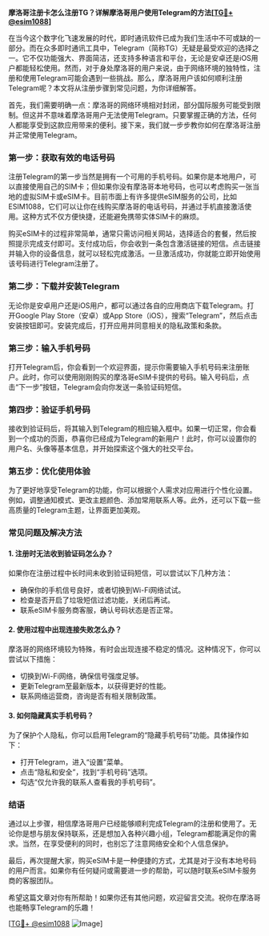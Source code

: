 **摩洛哥注册卡怎么注册TG？详解摩洛哥用户使用Telegram的方法[[TG💪+ @esim1088](https://t.me/s/esim1088)]**

在当今这个数字化飞速发展的时代，即时通讯软件已成为我们生活中不可或缺的一部分。而在众多即时通讯工具中，Telegram（简称TG）无疑是最受欢迎的选择之一。它不仅功能强大、界面简洁，还支持多种语言和平台，无论是安卓还是iOS用户都能轻松使用。然而，对于身处摩洛哥的用户来说，由于网络环境的独特性，注册和使用Telegram可能会遇到一些挑战。那么，摩洛哥用户该如何顺利注册Telegram呢？本文将从注册步骤到常见问题，为你详细解答。

首先，我们需要明确一点：摩洛哥的网络环境相对封闭，部分国际服务可能受到限制。但这并不意味着摩洛哥用户无法使用Telegram。只要掌握正确的方法，任何人都能享受到这款应用带来的便利。接下来，我们就一步步教你如何在摩洛哥注册并正常使用Telegram。

### **第一步：获取有效的电话号码**
注册Telegram的第一步当然是拥有一个可用的手机号码。如果你是本地用户，可以直接使用自己的SIM卡；但如果你没有摩洛哥本地号码，也可以考虑购买一张当地的虚拟SIM卡或eSIM卡。目前市面上有许多提供eSIM服务的公司，比如ESIM1088，它们可以让你在线购买摩洛哥的电话号码，并通过手机直接激活使用。这种方式不仅方便快捷，还能避免携带实体SIM卡的麻烦。

购买eSIM卡的过程非常简单，通常只需访问相关网站，选择适合的套餐，然后按照提示完成支付即可。支付成功后，你会收到一条包含激活链接的短信。点击链接并输入你的设备信息，就可以轻松完成激活。一旦激活成功，你就能立即开始使用该号码进行Telegram注册了。

### **第二步：下载并安装Telegram**
无论你是安卓用户还是iOS用户，都可以通过各自的应用商店下载Telegram。打开Google Play Store（安卓）或App Store（iOS），搜索“Telegram”，然后点击安装按钮即可。安装完成后，打开应用并同意相关的隐私政策和条款。

### **第三步：输入手机号码**
打开Telegram后，你会看到一个欢迎界面，提示你需要输入手机号码来注册账户。此时，你可以使用刚刚购买的摩洛哥eSIM卡提供的号码。输入号码后，点击“下一步”按钮，Telegram会向你发送一条验证码短信。

### **第四步：验证手机号码**
接收到验证码后，将其输入到Telegram的相应输入框中。如果一切正常，你会看到一个成功的页面，恭喜你已经成为Telegram的新用户！此时，你可以设置你的用户名、头像等基本信息，并开始探索这个强大的社交平台。

### **第五步：优化使用体验**
为了更好地享受Telegram的功能，你可以根据个人需求对应用进行个性化设置。例如，调整通知模式、更改主题颜色、添加常用联系人等。此外，还可以下载一些高质量的Telegram主题，让界面更加美观。

### **常见问题及解决方法**

#### **1. 注册时无法收到验证码怎么办？**
如果你在注册过程中长时间未收到验证码短信，可以尝试以下几种方法：
- 确保你的手机信号良好，或者切换到Wi-Fi网络试试。
- 检查是否开启了垃圾短信过滤功能，关闭后再试。
- 联系eSIM卡服务商客服，确认号码状态是否正常。

#### **2. 使用过程中出现连接失败怎么办？**
摩洛哥的网络环境较为特殊，有时会出现连接不稳定的情况。这种情况下，你可以尝试以下措施：
- 切换到Wi-Fi网络，确保信号强度足够。
- 更新Telegram至最新版本，以获得更好的性能。
- 联系网络运营商，咨询是否有相关限制政策。

#### **3. 如何隐藏真实手机号码？**
为了保护个人隐私，你可以启用Telegram的“隐藏手机号码”功能。具体操作如下：
- 打开Telegram，进入“设置”菜单。
- 点击“隐私和安全”，找到“手机号码”选项。
- 勾选“仅允许我的联系人查看我的手机号码”。

### **结语**
通过以上步骤，相信摩洛哥用户已经能够顺利完成Telegram的注册和使用了。无论你是想与朋友保持联系，还是想加入各种兴趣小组，Telegram都能满足你的需求。当然，在享受便利的同时，也别忘了注意网络安全和个人信息保护。

最后，再次提醒大家，购买eSIM卡是一种便捷的方式，尤其是对于没有本地号码的用户而言。如果你有任何疑问或需要进一步的帮助，可以随时联系eSIM卡服务商的客服团队。

希望这篇文章对你有所帮助！如果你还有其他问题，欢迎留言交流。祝你在摩洛哥也能畅享Telegram的乐趣！

[[TG💪+ @esim1088](https://t.me/s/esim1088) ![Image](https://i.postimg.cc/4NQfJmqS/Snipaste-2025-05-13-00-14-12.png)]